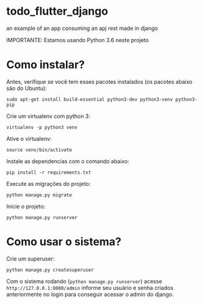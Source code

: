 # todo_flutter_django
an example of an app consuming an apj rest made in django


IMPORTANTE: Estamos usando Python 3.6 neste projeto

# Como instalar?

Antes, verifique se você tem esses pacotes instalados (os pacotes abaixo são do Ubuntu):

```
sudo apt-get install build-essential python3-dev python3-venv python3-pip
```

Crie um virtualenv com python 3:

```
virtualenv -p python3 venv
```

Ative o virtualenv:

```
source venv/bin/activate
```

Instale as dependencias com o comando abaixo:

```
pip install -r requirements.txt
```

Execute as migrações do projeto:

```
python manage.py migrate
```

Inicie o projeto:

```
python manage.py runserver
```

# Como usar o sistema?

Crie um superuser:

```
python manage.py createsuperuser
```

Com o sistema rodando (`python manage.py runserver`) acesse `http://127.0.0.1:8000/admin` informe seu usuário e senha criados anteriormente no login para conseguir acessar o admin do django.
